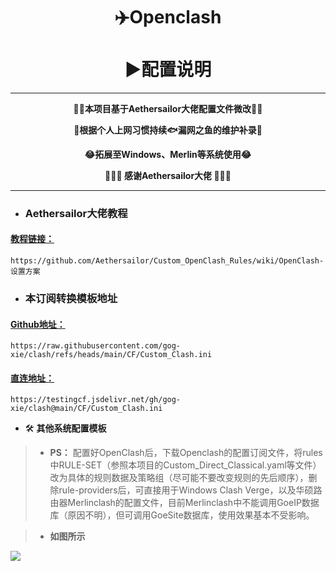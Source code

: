 <h1 align="center"> ✈️Openclash<br>⠀<br>▶️配置说明</h1>

---

<p align="center"><b>🚴‍♀️本项目基于Aethersailor大佬配置文件微改🚴‍♀️</b></p>
<p align="center"><b>🎨根据个人上网习惯持续🐟漏网之鱼的维护补录🎨</b></p>
<p align="center"><b>😂拓展至Windows、Merlin等系统使用😂</b></p>
<p align="center"><b>🙏🙏🙏 感谢Aethersailor大佬 🙏🙏🙏</b></p>

---

- ### Aethersailor大佬教程
#### [教程链接：](https://github.com/Aethersailor/Custom_OpenClash_Rules/wiki/OpenClash-设置方案)
```
https://github.com/Aethersailor/Custom_OpenClash_Rules/wiki/OpenClash-设置方案
```

- ### 本订阅转换模板地址
#### [Github地址：](https://raw.githubusercontent.com/gog-xie/clash/refs/heads/main/CF/Custom_Clash.ini)

```
https://raw.githubusercontent.com/gog-xie/clash/refs/heads/main/CF/Custom_Clash.ini
```

#### [直连地址：](https://testingcf.jsdelivr.net/gh/gog-xie/clash@main/CF/Custom_Clash.ini)

```
https://testingcf.jsdelivr.net/gh/gog-xie/clash@main/CF/Custom_Clash.ini
```

- 🛠️ **其他系统配置模板**
> * **PS：** 配置好OpenClash后，下载Openclash的配置订阅文件，将rules中RULE-SET（参照本项目的Custom_Direct_Classical.yaml等文件）改为具体的规则数据及策略组（尽可能不要改变规则的先后顺序），删除rule-providers后，可直接用于Windows Clash Verge，以及华硕路由器Merlinclash的配置文件，目前Merlinclash中不能调用GoeIP数据库（原因不明），但可调用GoeSite数据库，使用效果基本不受影响。

> * **如图所示**

![](../pic/clash/RULE-SET.png)


